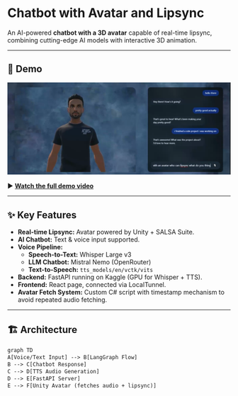 # Chatbot with Avatar and Lipsync

An AI-powered **chatbot with a 3D avatar** capable of real-time lipsync, combining cutting-edge AI models with interactive 3D animation.

---

## 🎥 Demo
![Demo Screenshot](Demo/Visuals/UI.png)

▶ **[Watch the full demo video](Demo/demo.webm)**

---

## ✨ Key Features
- **Real-time Lipsync:** Avatar powered by Unity + SALSA Suite.
- **AI Chatbot:** Text & voice input supported.
- **Voice Pipeline:**
  - **Speech-to-Text:** Whisper Large v3
  - **LLM Chatbot:** Mistral Nemo (OpenRouter)
  - **Text-to-Speech:** `tts_models/en/vctk/vits`
- **Backend:** FastAPI running on Kaggle (GPU for Whisper + TTS).
- **Frontend:** React page, connected via LocalTunnel.
- **Avatar Fetch System:** Custom C# script with timestamp mechanism to avoid repeated audio fetching.

---

## 🏗 Architecture
```mermaid
graph TD
A[Voice/Text Input] --> B[LangGraph Flow]
B --> C[Chatbot Response]
C --> D[TTS Audio Generation]
D --> E[FastAPI Server]
E --> F[Unity Avatar (fetches audio + lipsync)]
